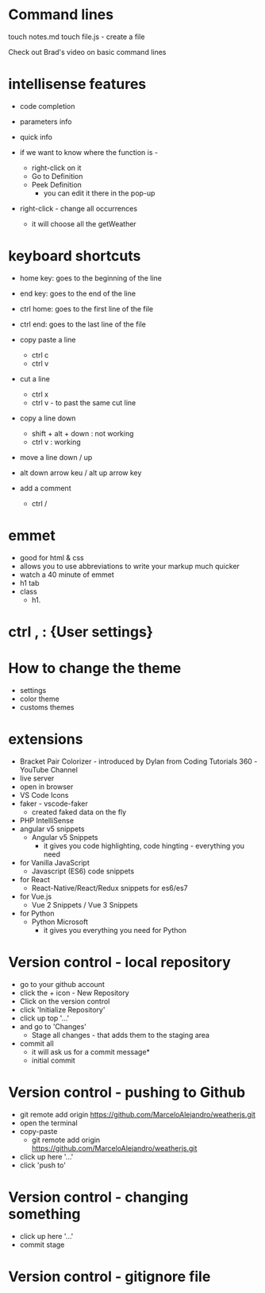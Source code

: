 # Command lines

touch notes.md
touch file.js - create a file

Check out Brad's video on basic command lines


# intellisense features
  * code completion
  * parameters info
  * quick info

  * if we want to know where the function is - 
    * right-click on it
    * Go to Definition
    * Peek Definition
      * you can edit it there in the pop-up

  * right-click - change all occurrences
    * it will choose all the getWeather


# keyboard shortcuts
  * home key: goes to the beginning of the line
  * end key: goes to the end of the line

  * ctrl home: goes to the first line of the file
  * ctrl end: goes to the last line of the file
  * copy paste a line
    * ctrl c
    * ctrl v

  * cut a line
    * ctrl x
    * ctrl v - to past the same cut line

  * copy a line down
    * shift + alt + down : not working
    * ctrl v : working

  * move a line down / up
   * alt down arrow keu / alt up arrow key

  * add a comment
    * ctrl /


# emmet
  * good for html & css
  * allows you to use abbreviations to write your markup much quicker
  * watch a 40 minute of emmet
  * h1 tab
  * class
    * h1.


# ctrl , : {User settings}


# How to change the theme
  * settings
  * color theme
  * customs themes


# extensions
  * Bracket Pair Colorizer - introduced by Dylan from Coding Tutorials 360 -YouTube Channel
  * live server
  * open in browser
  * VS Code Icons
  * faker - vscode-faker
    * created faked data on the fly
  * PHP IntelliSense
  * angular v5 snippets
    * Angular v5 Snippets
      * it gives you code highlighting, code hingting - everything you need
  * for Vanilla JavaScript
    * Javascript (ES6) code snippets
  * for React
    * React-Native/React/Redux snippets for es6/es7
  * for Vue.js
    * Vue 2 Snippets / Vue 3 Snippets
  * for Python
    * Python Microsoft
      * it gives you everything you need for Python

# Version control - local repository
  * go to your github account
  * click the + icon - New Repository
  * Click on the version control
  * click 'Initialize Repository'
  * click up top '...'
  * and go to 'Changes'
    * Stage all changes - that adds them to the staging area
  * commit all
    * it will ask us for a commit message* 
    * initial commit

# Version control - pushing to Github  
  * git remote add origin https://github.com/MarceloAlejandro/weatherjs.git
  * open the terminal
  * copy-paste
    * git remote add origin https://github.com/MarceloAlejandro/weatherjs.git
  * click up here '...'
  * click 'push to'


# Version control - changing something
  * click up here '...'
  * commit stage

# Version control - gitignore file



